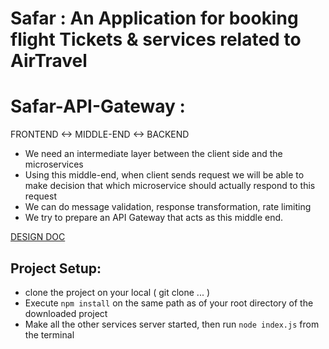 # Safar : An Application for booking flight Tickets & services related to AirTravel

# Safar-API-Gateway : 

FRONTEND  <-> MIDDLE-END <-> BACKEND

- We need an intermediate layer between the client side and the microservices
- Using this middle-end, when client sends request we will be able to make decision that which microservice should actually respond to this request
- We can do message validation, response transformation, rate limiting
- We try to prepare an API Gateway that acts as this middle end.

[DESIGN DOC](https://docs.google.com/document/d/18Az_VeNbd9sjkZpcMkdjBM1kimqoFTH1mbOeB14Z0Ow/edit?usp=sharing)


## Project Setup:
 - clone the project on your local ( git clone ... )
 - Execute `npm install` on the same path as of your root directory of the downloaded project
 - Make all the other services server started, 
 then run `node index.js` from the terminal
